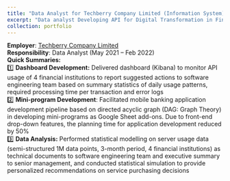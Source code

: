 ```yaml
---
title: "Data Analyst for Techberry Company Limited (Information System)"
excerpt: "Data analyst Developing API for Digital Transformation in Financial Institutions [Company Website](https://web.techberry.tech/)"
collection: portfolio
---
```


**Employer**: [Techberry Company Limited](https://web.techberry.tech/)  
**Responsibility**: Data Analyst (May 2021 – Feb 2022)  
**Quick Summaries:**  
1️⃣ **Dashboard Development:** Delivered dashboard (Kibana) to monitor API usage of 4 financial institutions to report suggested actions to software engineering team based on summary statistics of daily usage patterns, required processing time per transaction and error logs  
2️⃣ **Mini-program Development**: Facilitated mobile banking application development pipeline based on directed acyclic graph (DAG: Graph Theory) in developing mini-programs as Google Sheet add-ons. Due to front-end drop-down features, the planning time for application development reduced by 50%  
3️⃣ **Data Analysis:** Performed statistical modelling on server usage data (semi-structured 1M data points, 3-month period, 4 financial institutions) as technical documents to software engineering team and executive summary to senior management, and conducted statistical simulation to provide personalized recommendations on service purchasing decisions   
